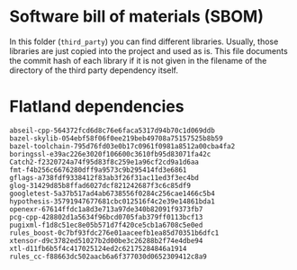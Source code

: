 # Software bill of materials (SBOM)

In this folder (`third_party`) you can find different libraries.
Usually, those libraries are just copied into the project and used as is.
This file documents the commit hash of each library if it is not given in the filename of the directory of the third party dependency itself.


# Flatland dependencies

```text
abseil-cpp-564372fcd6d8c76e6faca5317d94b70c1d069ddb
bazel-skylib-054ebf58f06f0ee219beb49708a75157525b8b59
bazel-toolchain-795d76fd03e0b17c0961f0981a8512a00cba4fa2
boringssl-e39ac226e3020f106600c3610fb95d83071fa42c
Catch2-f2320724a74f95d83f8c259e1a96cf2cd9a1d6aa
fmt-f4b256c6676280dff9a9573c9b295414fd3e6861
gflags-a738fdf9338412f83ab3f26f31ac11ed3f3ec4bd
glog-31429d85b8ffad6027dcf821242687f3c6c85df9
googletest-5a37b517ad4ab6738556f0284c256cae1466c5b4
hypothesis-35791947677681cbc012516f4c2e39e14861bda1
openexr-67614ffdc1a8d3e713a97de340b82091f9373fb7
pcg-cpp-428802d1a5634f96bcd0705fab379ff0113bcf13
pugixml-f1d8c51ec8e05b571d7f420ce5cb1a6708c5e0ed
rules_boost-0c7bf93fdc276e01aaceefb1ea85d70351b6dfc1
xtensor-d9c3782ed51027b2d00be3c26288b2f74e4dbe94
xtl-d11fb6b5f4c417025124ed2c62175284846a1914
rules_cc-f88663dc502aacb6a6f377030d0652309412c8a9
```

